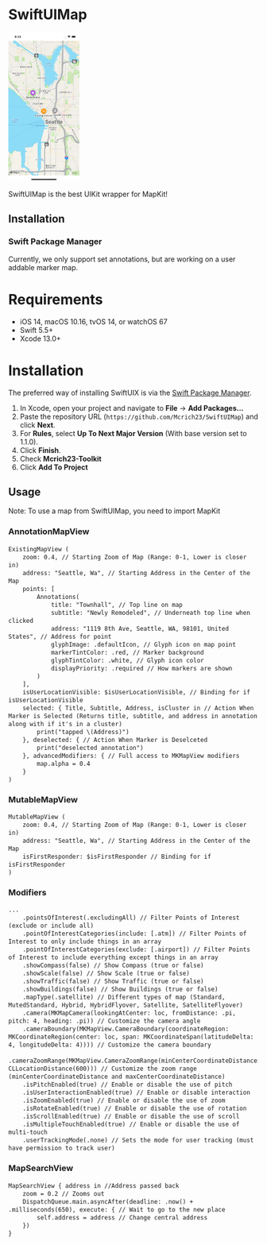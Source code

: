 # SwiftUIMap

<img src="https://github.com/Mcrich23/SwiftUIMap/blob/92f1b2a4040ccdd7eead54acdbaaada4da0b697d/README%20Images/Map.png" width="142.5" height="300">

SwiftUIMap is the best UIKit wrapper for MapKit!

## Installation
### **Swift Package Manager**

Currently, we only support set annotations, but are working on a user addable marker map.

# Requirements 

- iOS 14, macOS 10.16, tvOS 14, or watchOS 67
- Swift 5.5+
- Xcode 13.0+

# Installation

The preferred way of installing SwiftUIX is via the [Swift Package Manager](https://swift.org/package-manager/).


1. In Xcode, open your project and navigate to **File** → **Add Packages...**
2. Paste the repository URL (`https://github.com/Mcrich23/SwiftUIMap`) and click **Next**.
3. For **Rules**, select **Up To Next Major Version** (With base version set to 1.1.0).
4. Click **Finish**.
5. Check **Mcrich23-Toolkit**
6. Click **Add To Project**

## Usage

Note: To use a map from SwiftUIMap, you need to import MapKit

### **AnnotationMapView**

```
ExistingMapView (
    zoom: 0.4, // Starting Zoom of Map (Range: 0-1, Lower is closer in)
    address: "Seattle, Wa", // Starting Address in the Center of the Map
    points: [
        Annotations(
            title: "Townhall", // Top line on map
            subtitle: "Newly Remodeled", // Underneath top line when clicked
            address: "1119 8th Ave, Seattle, WA, 98101, United States", // Address for point
            glyphImage: .defaultIcon, // Glyph icon on map point
            markerTintColor: .red, // Marker background
            glyphTintColor: .white, // Glyph icon color
            displayPriority: .required // How markers are shown
        )
    ],
    isUserLocationVisible: $isUserLocationVisible, // Binding for if isUserLocationVisible
    selected: { Title, Subtitle, Address, isCluster in // Action When Marker is Selected (Returns title, subtitle, and address in annotation along with if it's in a cluster)
        print("tapped \(Address)")
    }, deselected: { // Action When Marker is Deselceted
        print("deselected annotation")
    }, advancedModifiers: { // Full access to MKMapView modifiers
        map.alpha = 0.4
    }
)
```
### **MutableMapView**

```
MutableMapView (
    zoom: 0.4, // Starting Zoom of Map (Range: 0-1, Lower is closer in)
    address: "Seattle, Wa", // Starting Address in the Center of the Map
    isFirstResponder: $isFirstResponder // Binding for if isFirstResponder
)
```

### **Modifiers**

```
...
    .pointsOfInterest(.excludingAll) // Filter Points of Interest (exclude or include all)
    .pointOfInterestCategories(include: [.atm]) // Filter Points of Interest to only include things in an array
    .pointOfInterestCategories(exclude: [.airport]) // Filter Points of Interest to include everything except things in an array
    .showCompass(false) // Show Compass (true or false)
    .showScale(false) // Show Scale (true or false)
    .showTraffic(false) // Show Traffic (true or false)
    .showBuildings(false) // Show Buildings (true or false)
    .mapType(.satellite) // Different types of map (Standard, MutedStandard, Hybrid, HybridFlyover, Satellite, SatelliteFlyover)
    .camera(MKMapCamera(lookingAtCenter: loc, fromDistance: .pi, pitch: 4, heading: .pi)) // Customize the camera angle
    .cameraBoundary(MKMapView.CameraBoundary(coordinateRegion: MKCoordinateRegion(center: loc, span: MKCoordinateSpan(latitudeDelta: 4, longitudeDelta: 4)))) // Customize the camera boundary
    .cameraZoomRange(MKMapView.CameraZoomRange(minCenterCoordinateDistance: CLLocationDistance(600))) // Customize the zoom range (minCenterCoordinateDistance and maxCenterCoordinateDistance)
    .isPitchEnabled(true) // Enable or disable the use of pitch
    .isUserInteractionEnabled(true) // Enable or disable interaction
    .isZoomEnabled(true) // Enable or disable the use of zoom
    .isRotateEnabled(true) // Enable or disable the use of rotation
    .isScrollEnabled(true) // Enable or disable the use of scroll
    .isMultipleTouchEnabled(true) // Enable or disable the use of multi-touch
    .userTrackingMode(.none) // Sets the mode for user tracking (must have permission to track user)
```

### **MapSearchView**

```
MapSearchView { address in //Address passed back
    zoom = 0.2 // Zooms out
    DispatchQueue.main.asyncAfter(deadline: .now() + .milliseconds(650), execute: { // Wait to go to the new place
        self.address = address // Change central address
    })
}
```
